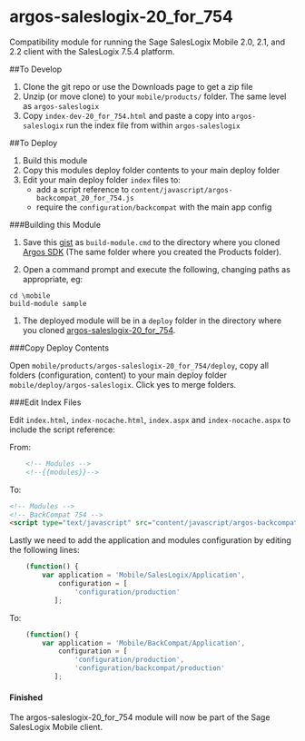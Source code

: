 argos-saleslogix-20_for_754
===========================

Compatibility module for running the Sage SalesLogix Mobile 2.0, 2.1, and 2.2 client with the SalesLogix 7.5.4 platform.

##To Develop

1. Clone the git repo or use the Downloads page to get a zip file
1. Unzip (or move clone) to your `mobile/products/` folder. The same level as `argos-saleslogix`
1. Copy `index-dev-20_for_754.html` and paste a copy into `argos-saleslogix` run the index file from within `argos-saleslogix`


##To Deploy

1. Build this module
1. Copy this modules deploy folder contents to your main deploy folder
1. Edit your main deploy folder `index` files to:
   * add a script reference to `content/javascript/argos-backcompat_20_for_754.js`
   * require the `configuration/backcompat` with the main app config

###Building this Module

1.	Save this [gist](https://gist.github.com/815451) as `build-module.cmd` to the directory where you cloned [Argos SDK][argos-sdk] (The same folder where you created the Products folder).

1.	Open a command prompt and execute the following, changing paths as appropriate, eg:

   ```
cd \mobile
build-module sample
   ```

1.	The deployed module will be in a `deploy` folder in the directory where you cloned [argos-saleslogix-20_for_754][argos-saleslogix-20_for_754].

###Copy Deploy Contents

Open `mobile/products/argos-saleslogix-20_for_754/deploy`, copy all folders (configuration, content) to your main deploy folder `mobile/deploy/argos-saleslogix`. Click yes to merge folders.

###Edit Index Files

Edit `index.html`, `index-nocache.html`, `index.aspx` and `index-nocache.aspx` to include the script reference:

From:
```html
    <!-- Modules -->
    <!--{{modules}}-->
```

To:
```html
<!-- Modules -->
<!-- BackCompat 754 -->
<script type="text/javascript" src="content/javascript/argos-backcompat_20_for_754.js"></script>
```

Lastly we need to add the application and modules configuration by editing the following lines:

```javascript
    (function() {
        var application = 'Mobile/SalesLogix/Application',
            configuration = [
                'configuration/production'
           ];
```

To:

```javascript
    (function() {
        var application = 'Mobile/BackCompat/Application',
            configuration = [
                'configuration/production',
                'configuration/backcompat/production'
           ];
```

#### Finished

The argos-saleslogix-20_for_754 module will now be part of the Sage SalesLogix Mobile client.


[argos-sdk]: https://github.com/Sage/argos-sdk "Argos SDK Source"
[argos-saleslogix]: https://github.com/SageSalesLogix/argos-saleslogix "Argos SalesLogix Source"
[argos-saleslogix-20_for_754]: https://github.com/SageSalesLogix/argos-saleslogix-20_for_754 "Argos SalesLogix BackCompat 754"
